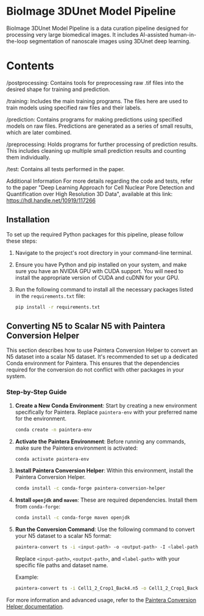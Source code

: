 # BioImage 3DUnet Model Pipeline

BioImage 3DUnet Model Pipeline is a data curation pipeline designed for processing very large biomedical images. It includes AI-assisted human-in-the-loop segmentation of nanoscale images using 3DUnet deep learning.

# Contents

/postprocessing: Contains tools for preprocessing raw .tif files into the desired shape for training and prediction.

/training: Includes the main training programs. The files here are used to train models using specified raw files and their labels.

/prediction: Contains programs for making predictions using specified models on raw files. Predictions are generated as a series of small results, which are later combined.

/preprocessing: Holds programs for further processing of prediction results. This includes cleaning up multiple small prediction results and counting them individually.

/test: Contains all tests performed in the paper.

Additional Information
For more details regarding the code and tests, refer to the paper "Deep Learning Approach for Cell Nuclear Pore Detection and Quantification over High Resolution 3D Data", available at this link: https://hdl.handle.net/10919/117266


## Installation

To set up the required Python packages for this pipeline, please follow these steps:

1. Navigate to the project's root directory in your command-line terminal.

2. Ensure you have Python and pip installed on your system, and make sure you have an NVIDIA GPU with CUDA support. You will need to install the appropriate version of CUDA and cuDNN for your GPU.

3. Run the following command to install all the necessary packages listed in the `requirements.txt` file:

   ```bash
   pip install -r requirements.txt


## Converting N5 to Scalar N5 with Paintera Conversion Helper

This section describes how to use Paintera Conversion Helper to convert an N5 dataset into a scalar N5 dataset. It's recommended to set up a dedicated Conda environment for Paintera. This ensures that the dependencies required for the conversion do not conflict with other packages in your system.

### Step-by-Step Guide

1. **Create a New Conda Environment**: Start by creating a new environment specifically for Paintera. Replace `paintera-env` with your preferred name for the environment.
   ```bash
   conda create -n paintera-env
   ```

2. **Activate the Paintera Environment**: Before running any commands, make sure the Paintera environment is activated:
   ```bash
   conda activate paintera-env
   ```

3. **Install Paintera Conversion Helper**: Within this environment, install the Paintera Conversion Helper.
   ```bash
   conda install -c conda-forge paintera-conversion-helper
   ```

4. **Install `openjdk` and `maven`**: These are required dependencies. Install them from `conda-forge`:
   ```bash
   conda install -c conda-forge maven openjdk
   ```

5. **Run the Conversion Command**: Use the following command to convert your N5 dataset to a scalar N5 format:
   ```bash
   paintera-convert ts -i <input-path> -o <output-path> -I <label-path>
   ```
   Replace `<input-path>`, `<output-path>`, and `<label-path>` with your specific file paths and dataset name.

   Example:
   ```bash
   paintera-convert ts -i Cell1_2_Crop1_Back4.n5 -o Cell1_2_Crop1_Back4_scalar.n5 -I Labels/NuclearPore
   ```

For more information and advanced usage, refer to the [Paintera Conversion Helper documentation](https://github.com/saalfeldlab/paintera-conversion-helper).
